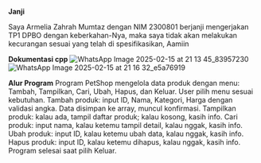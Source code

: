 **Janji**

Saya Armelia Zahrah Mumtaz dengan NIM 2300801 berjanji mengerjakan TP1 DPBO dengan keberkahan-Nya, maka saya tidak akan melakukan kecurangan sesuai yang telah di spesifikasikan, Aamiin

**Dokumentasi cpp**
![WhatsApp Image 2025-02-15 at 21 13 45_83957230](https://github.com/user-attachments/assets/189a925f-c9ce-49f6-a17a-e290b0878b2c)
![WhatsApp Image 2025-02-15 at 21 16 32_e5a76919](https://github.com/user-attachments/assets/05974656-2691-41fb-9e7b-72797e3b447e)

**Alur Program**
Program PetShop mengelola data produk dengan menu: Tambah, Tampilkan, Cari, Ubah, Hapus, dan Keluar. User pilih menu sesuai kebutuhan.
Tambah produk: input ID, Nama, Kategori, Harga dengan validasi angka. Data disimpan ke array, muncul konfirmasi.
Tampilkan produk: kalau ada, tampil daftar produk; kalau kosong, kasih info.
Cari produk: input nama, kalau ketemu tampil detail, kalau nggak, kasih info.
Ubah produk: input ID, kalau ketemu ubah data, kalau nggak, kasih info.
Hapus produk: input ID, kalau ketemu dihapus, kalau nggak, kasih info.
Program selesai saat pilih Keluar.

